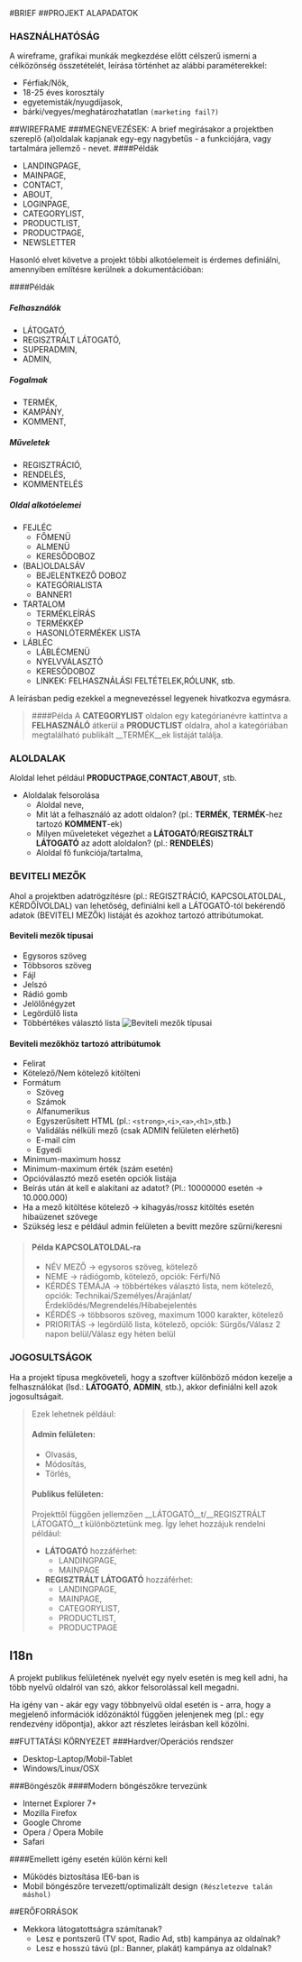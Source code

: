 #BRIEF
##PROJEKT ALAPADATOK
### HASZNÁLHATÓSÁG
A wireframe, grafikai munkák megkezdése előtt célszerű ismerni a célközönség összetételét, leírása történhet az alábbi paraméterekkel:

* Férfiak/Nők,
* 18-25 éves korosztály
* egyetemisták/nyugdíjasok,
* bárki/vegyes/meghatározhatatlan `(marketing fail?)`

##WIREFRAME
###MEGNEVEZÉSEK:
A brief megírásakor a projektben szereplő (al)oldalak kapjanak egy-egy nagybetűs - a funkciójára, vagy tartalmára jellemző - nevet.
####Példák

* LANDINGPAGE,
* MAINPAGE,
* CONTACT,
* ABOUT,
* LOGINPAGE,
* CATEGORYLIST,
* PRODUCTLIST,
* PRODUCTPAGE,
* NEWSLETTER

Hasonló elvet követve a projekt többi alkotóelemeit is érdemes definiálni, amennyiben említésre kerülnek a dokumentációban:

####Példák
##### Felhasználók
* LÁTOGATÓ,
* REGISZTRÁLT LÁTOGATÓ,
* SUPERADMIN,
* ADMIN,

##### Fogalmak
* TERMÉK,
* KAMPÁNY,
* KOMMENT,

##### Műveletek
* REGISZTRÁCIÓ,
* RENDELÉS,
* KOMMENTELÉS

##### Oldal alkotóelemei
* FEJLÉC
	* FŐMENÜ
 	* ALMENÜ
  	* KERESŐDOBOZ
* (BAL)OLDALSÁV
	* BEJELENTKEZŐ DOBOZ
 	* KATEGÓRIALISTA
	* BANNER1
* TARTALOM
	* TERMÉKLEÍRÁS
 	* TERMÉKKÉP
  	* HASONLÓTERMÉKEK LISTA
* LÁBLÉC
	* LÁBLÉCMENÜ
 	* NYELVVÁLASZTÓ
 	* KERESŐDOBOZ
  	* LINKEK: FELHASZNÁLÁSI FELTÉTELEK,RÓLUNK, stb.

A leírásban pedig ezekkel a megnevezéssel legyenek hivatkozva egymásra.

>####Példa
>A __CATEGORYLIST__ oldalon egy kategórianévre kattintva a __FELHASZNÁLÓ__ átkerül a __PRODUCTLIST__ oldalra, ahol a kategóriában megtalálható publikált __TERMÉK__ek listáját találja. 

### ALOLDALAK
Aloldal lehet például __PRODUCTPAGE__,__CONTACT__,__ABOUT__, stb.

* Aloldalak felsorolása
	* Aloldal neve,
	* Mit lát a felhasználó az adott oldalon? (pl.: __TERMÉK__, __TERMÉK__-hez tartozó __KOMMENT__-ek)
	* Milyen műveleteket végezhet a __LÁTOGATÓ__/__REGISZTRÁLT LÁTOGATÓ__ az adott aloldalon? (pl.: __RENDELÉS__)
	* Aloldal fő funkciója/tartalma,

### BEVITELI MEZŐK
Ahol a projektben adatrögzítésre (pl.: REGISZTRÁCIÓ, KAPCSOLATOLDAL, KÉRDŐÍVOLDAL) van lehetőség, definiálni kell a LÁTOGATÓ-tól bekérendő adatok (BEVITELI MEZŐk) listáját és azokhoz tartozó attribútumokat.

#### Beviteli mezők típusai

* Egysoros szöveg
* Többsoros szöveg
* Fájl
* Jelszó
* Rádió gomb
* Jelölőnégyzet
* Legördülő lista
* Többértékes választó lista
![Beviteli mezők típusai](https://github.com/zsitro/briefchecklist/blob/master/assets/en-sample-form-elements.png?raw=true "Beviteli mezők típusai")

#### Beviteli mezőkhöz tartozó attribútumok
* Felirat
* Kötelező/Nem kötelező kitölteni
* Formátum
	* Szöveg 	
  	* Számok
   	* Alfanumerikus
   	* Egyszerűsített HTML (pl.: `<strong>`,`<i>`,`<a>`,`<h1>`,stb.) 
	* Validálás nélküli mező (csak ADMIN felületen elérhető)
	* E-mail cím
	* Egyedi
* Minimum-maximum hossz
* Minimum-maximum érték (szám esetén)
* Opcióválasztó mező esetén opciók listája
* Beírás után át kell e alakítani az adatot? (Pl.: 10000000 esetén -> 10.000.000)
* Ha a mező kitöltése kötelező -> kihagyás/rossz kitöltés esetén hibaüzenet szövege
* Szükség lesz e például admin felületen a bevitt mezőre szűrni/keresni


>#### Példa KAPCSOLATOLDAL-ra
>
>* NÉV MEZŐ -> egysoros szöveg, kötelező
>* NEME -> rádiógomb, kötelező, opciók: Férfi/Nő
>* KÉRDÉS TÉMÁJA -> többértékes választó lista, nem kötelező, opciók: Technikai/Személyes/Árajánlat/Érdeklődés/Megrendelés/Hibabejelentés
>* KÉRDÉS -> többsoros szöveg, maximum 1000 karakter, kötelező
>* PRIORITÁS -> legördülő lista, kötelező, opciók: Sürgős/Válasz 2 napon belül/Válasz egy héten belül

### JOGOSULTSÁGOK
Ha a projekt típusa megköveteli, hogy a szoftver különböző módon kezelje a felhasználókat (lsd.: __LÁTOGATÓ__, __ADMIN__, stb.), akkor definiálni kell azok jogosultságait. 

>Ezek lehetnek például:
>
>#### Admin felületen:
>
>* Olvasás,
>* Módosítás,
>* Törlés,
>
>#### Publikus felületen:
>
>Projekttől függően jellemzően __LÁTOGATÓ__t/__REGISZTRÁLT LÁTOGATÓ__t különböztetünk meg. Így lehet hozzájuk rendelni például:
>
>* __LÁTOGATÓ__ hozzáférhet: 
>	* LANDINGPAGE,
> 	* MAINPAGE
>* __REGISZTRÁLT LÁTOGATÓ__ hozzáférhet: 
>	* LANDINGPAGE,
>	* MAINPAGE,
>	* CATEGORYLIST,
>	* PRODUCTLIST, 
>	* PRODUCTPAGE

## l18n
A projekt publikus felületének nyelvét egy nyelv esetén is meg kell adni, ha több nyelvű oldalról van szó, akkor felsorolással kell megadni.

Ha igény van - akár egy vagy többnyelvű oldal esetén is - arra, hogy a megjelenő információk időzónáktól függően jelenjenek meg (pl.: egy rendezvény időpontja), akkor azt részletes leírásban kell közölni.


##FUTTATÁSI KÖRNYEZET
###Hardver/Operációs rendszer

* Desktop-Laptop/Mobil-Tablet
* Windows/Linux/OSX

###Böngészők
####Modern böngészőkre tervezünk

* Internet Explorer 7+
* Mozilla Firefox
* Google Chrome
* Opera / Opera Mobile
* Safari

####Emellett igény esetén külön kérni kell

* Működés biztosítása IE6-ban is
* Mobil böngészőre tervezett/optimalizált design `(Részletezve talán máshol)`

##ERŐFORRÁSOK

* Mekkora látogatottságra számítanak?
	* Lesz e pontszerű (TV spot, Radio Ad, stb) kampánya az oldalnak?
	* Lesz e hosszú távú (pl.: Banner, plakát) kampánya az oldalnak?